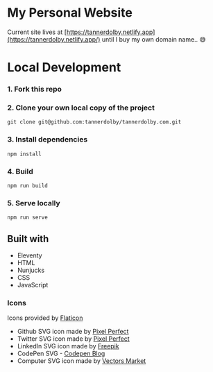 # My Personal Website 
Current site lives at [https://tannerdolby.netlify.app](https://tannerdolby.netlify.app/) until I buy my own domain name.. 😅

# Local Development

### 1. Fork this repo

### 2. Clone your own local copy of the project

```
git clone git@github.com:tannerdolby/tannerdolby.com.git
```

### 3. Install dependencies

```
npm install
```

### 4. Build 

```
npm run build
```

### 5. Serve locally

```
npm run serve
```

## Built with
* Eleventy
* HTML
* Nunjucks
* CSS
* JavaScript

### Icons 
Icons provided by [Flaticon](https://www.flaticon.com/)
* Github SVG icon made by [Pixel Perfect](https://www.flaticon.com/authors/pixel-perfect)
* Twitter SVG icon made by [Pixel Perfect](https://www.flaticon.com/authors/pixel-perfect)
* LinkedIn SVG icon made by [Freepik](https://www.flaticon.com/authors/freepik)
* CodePen SVG - [Codepen Blog](https://blog.codepen.io/wp-content/uploads/2014/03/codepen-logo.svg)
* Computer SVG icon made by [Vectors Market](https://www.flaticon.com/authors/vectors-market)